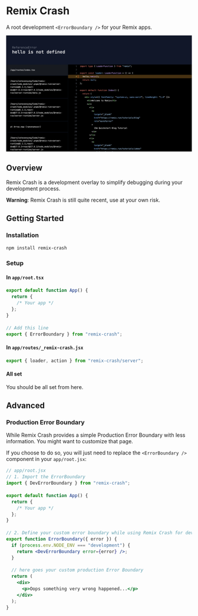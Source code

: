 # Remix Crash

A root development `<ErrorBoundary />` for your Remix apps.

![Remix Crash](./assets/screenshot.png)

## Overview

Remix Crash is a development overlay to simplify debugging during your development process.

**Warning**: Remix Crash is still quite recent, use at your own risk.

## Getting Started

### Installation

```bash
npm install remix-crash
```

### Setup

#### In `app/root.tsx`

```jsx
export default function App() {
  return {
    /* Your app */
  };
}

// Add this line
export { ErrorBoundary } from "remix-crash";
```

#### In `app/routes/_remix-crash.jsx`

```jsx
export { loader, action } from "remix-crash/server";
```

#### All set

You should be all set from here.

## Advanced

### Production Error Boundary

While Remix Crash provides a simple Production Error Boundary with less information. You might want to customize that page.

If you choose to do so, you will just need to replace the `<ErrorBoundary />` component in your `app/root.jsx`:

```jsx
// app/root.jsx
// 1. Import the ErrorBoundary
import { DevErrorBoundary } from "remix-crash";

export default function App() {
  return {
    /* Your app */
  };
}

// 2. Define your custom error boundary while using Remix Crash for development environment
export function ErrorBoundary({ error }) {
  if (process.env.NODE_ENV === "development") {
    return <DevErrorBoundary error={error} />;
  }

  // here goes your custom production Error Boundary
  return (
    <div>
      <p>Oops something very wrong happened...</p>
    </div>
  );
}
```
